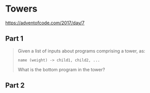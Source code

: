 # Towers

https://adventofcode.com/2017/day/7

## Part 1

> Given a list of inputs about programs comprising a tower, as:
>
>     name (weight) -> child1, child2, ...
>
> What is the bottom program in the tower?

## Part 2

>
